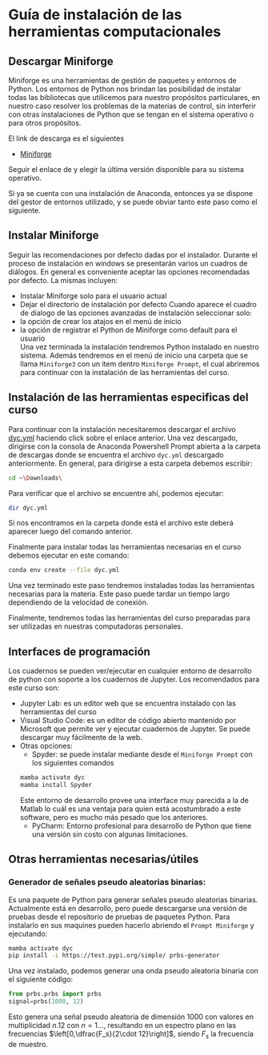 # Guía de instalación de las herramientas computacionales

## Descargar Miniforge

Miniforge es una herramientas de gestión de paquetes y entornos de Python.
Los entornos de Python nos brindan las posibilidad de instalar todas las bibliotecas que utilicemos para nuestro propósitos particulares, en nuestro caso resolver los problemas de la materias de control, sin interferir con otras instalaciones de Python que se tengan en el sistema operativo o para otros propósitos.

El link de descarga es el siguientes

- [Miniforge](https://github.com/conda-forge/miniforge/releases)

Seguir el enlace de  y elegir la última versión disponible para su sistema operativo.

Si ya se cuenta con una instalación de Anaconda, entonces ya se dispone del gestor de entornos utilizado, y se puede obviar tanto este paso como el siguiente.

## Instalar Miniforge

Seguir las recomendaciones por defecto dadas por el instalador. 
Durante el proceso de instalación en windows se presentarán varios un cuadros de diálogos. 
En general es conveniente aceptar las opciones recomendadas por defecto. La mismas incluyen:  
- Instalar Miniforge solo para el usuario actual 
- Dejar el directorio de instalación por defecto
Cuando aparece el cuadro de dialogo de las opciones avanzadas de instalación seleccionar solo:
- la opción de crear los atajos en el menú de inicio
- la opción de registrar el  Python de Miniforge como default para el usuario  
Una vez terminada la instalación tendremos Python instalado en nuestro sistema. 
Además tendremos en el menú de inicio una carpeta
que se llama `Miniforge3` con un item dentro `Miniforge Prompt`, el cual abriremos para continuar con la instalación de las herramientas del curso.


## Instalación de las herramientas especificas del curso

Para continuar con la instalación necesitaremos descargar el archivo [dyc.yml](https://drive.google.com/file/d/1KPSj-89Q4wTa5ifQvaCoa0_ohCtBXUGf/view?usp=sharing) haciendo click sobre el enlace anterior. Una vez descargado, dirigirse con la consola de Anaconda Powershell Prompt abierta a la carpeta de descargas donde se encuentra el archivo `dyc.yml` descargado anteriormente. En general, para dirigirse a esta carpeta debemos escribir:

```bash
cd ~\Downloads\
```

Para verificar que el archivo se encuentre ahí, podemos ejecutar:

```bash
dir dyc.yml
```

Si nos encontramos en la carpeta donde está el archivo este deberá aparecer luego del comando anterior.

Finalmente para instalar todas las herramientas necesarias en el curso debemos ejecutar en este comando:

```bash
conda env create --file dyc.yml
```

Una vez terminado este paso tendremos instaladas todas las herramientas necesarias para la materia. Este paso puede tardar un tiempo largo dependiendo de la velocidad de conexión.

Finalmente, tendremos todas las herramientas del curso preparadas para ser utilizadas en nuestras computadoras personales.

## Interfaces de programación

Los cuadernos se pueden ver/ejecutar en cualquier entorno de desarrollo de python con soporte a los cuadernos de Jupyter. Los recomendados para este curso son:
- Jupyter Lab: es un editor web que se encuentra instalado con las herramientas del curso
- Visual Studio Code: es un editor de código abierto mantenido por Microsoft que permite ver y ejecutar cuadernos de Jupyter. Se puede descargar muy fácilmente de la web.
- Otras opciones:
    - Spyder: se puede instalar mediante desde el `Miniforge Prompt` con los siguientes comandos 
    ```bash
    mamba activate dyc
    mamba install Spyder
    ```
    Este entorno de desarrollo provee una interface muy parecida a la de Matlab lo cuál es una ventaja para quien está acostumbrado a este software, pero es mucho más pesado que los anteriores.
    - PyCharm: Entorno profesional para desarrollo de Python que tiene una versión sin costo con algunas limitaciones.

## Otras herramientas necesarias/útiles

### Generador de señales pseudo aleatorias binarias: 

Es una paquete de Python para generar señales pseudo aleatorias binarias. Actualmente está en desarrollo, pero puede descargarse una versión de pruebas desde el repositorio de pruebas de paquetes Python. Para instalarlo en sus maquines pueden hacerlo abriendo el `Prompt Miniforge` y ejecutando:

```bash
mamba activate dyc
pip install -i https://test.pypi.org/simple/ prbs-generator
```

Una vez instalado, podemos generar una onda pseudo aleatoria binaria con el siguiente código:

```python
from prbs.prbs import prbs
signal=prbs(1000, 12)
```
Esto genera una señal pseudo aleatoria de dimensión 1000 con valores en multiplicidad $n.12$ con $n=1\ldots$, resultando en un espectro plano en las frecuencias $\left[0,\dfrac{F_s}{2\cdot 12}\right]$, siendo $F_s$ la frecuencia de muestro.


